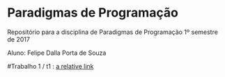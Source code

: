 # Paradigmas de Programação
Repositório para a disciplina de Paradigmas de Programação
1º semestre de 2017

Aluno: Felipe Dalla Porta de Souza

#Trabalho 1 / t1 :
[a relative link](t1/t1parte1.py)
